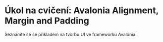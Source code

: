 # Úkol na cvičení: Avalonia Alignment, Margin and Padding

Seznamte se se příkladem na tvorbu UI ve frameworku Avalonia.
